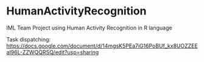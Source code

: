 # HumanActivityRecognition
IML Team Project using Human Activity Recognition in R language


Task dispatching:
https://docs.google.com/document/d/14mgsK5PEa7iG16PoBUf_kx8UOZZEEaI96L-ZZWQQRSQ/edit?usp=sharing
